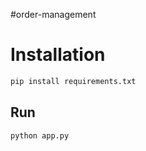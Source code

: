 #order-management

# Installation

```bash
pip install requirements.txt
```

## Run

```bash
python app.py
```

